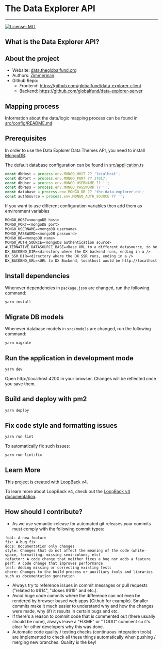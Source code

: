 # The Data Explorer API

---

[![License: MIT](https://img.shields.io/badge/License-MIT-blue.svg)](https://github.com/globalfund/data-explorer-server/blob/main/LICENSE.MD)

## What is the Data Explorer API?

## About the project

- Website: <a href="https://data.theglobalfund.org" target="_blank">data.theglobalfund.org</a>
- Authors: <a href="https://www.zimmerman.team/" target="_blank">Zimmerman</a>
- Github Repo:
  - Frontend: <a href="https://github.com/globalfund/data-explorer-client" target="_blank">https://github.com/globalfund/data-explorer-client</a>
  - Backend: <a href="https://github.com/globalfund/data-explorer-server" target="_blank">https://github.com/globalfund/data-explorer-server</a>

## Mapping process

Information about the data/logic mapping process can be found in [src/config/README.md](./src/config/README.md)

## Prerequisites

In order to use the Data Explorer Data Themes API, you need to install <a href="https://www.mongodb.com/docs/manual/installation/">MongoDB</a>.

The default database configuration can be found in [src/application.ts](./src/application.ts)

```js
const dbHost = process.env.MONGO_HOST ?? 'localhost';
const dbPort = process.env.MONGO_PORT ?? 27017;
const dbUser = process.env.MONGO_USERNAME ?? '';
const dbPass = process.env.MONGO_PASSWORD ?? '';
const database = process.env.MONGO_DB ?? 'the-data-explorer-db';
const authSource = process.env.MONGO_AUTH_SOURCE ?? '';
```

If you want to use different configuration variables then add them as environment variables

```txt
MONGO_HOST=<mongoDB host>
MONGO_PORT=<mongoDB port>
MONGO_USERNAME=<mongoDB username>
MONGO_PASSWORD=<mongoDB password>
MONGO_DB=<mongoDB name>
MONGO_AUTH_SOURCE=<mongoDB authentication source>
ALTERNATIVE_DATASOURCE_BASE=<Base URL to a different datasource, to be appended with the dataset identifier, for example "https://my.odata.source/data/dx">
DX_BACKEND_DIR=<directory where the DX backend runs, ending in a />
DX_SSR_DIR=<directory where the DX SSR runs, ending in a />
DX_BACKEND_URL=<URL to DX Backend, localhost would be http://localhost:4004>
```

## Install dependencies

Whenever dependencies in `package.json` are changed, run the following command:

```sh
yarn install
```

## Migrate DB models

Whenever database models in `src/models` are changed, run the following command:

```sh
yarn migrate
```

## Run the application in development mode

```sh
yarn dev
```

Open http://localhost:4200 in your browser. Changes will be reflected once you save them.

## Build and deploy with pm2

```sh
yarn deploy
```

## Fix code style and formatting issues

```sh
yarn run lint
```

To automatically fix such issues:

```sh
yarn run lint:fix
```

## Learn More

This project is created with [LoopBack v4](https://loopback.io).

To learn more about LoopBack v4, check out the [LoopBack v4 documentation](https://loopback.io/doc/en/lb4).

## How should I contribute?

- As we use semantic-release for automated git releases your commits must comply with the following commit types:

```
feat: A new feature
fix: A bug fix
docs: Documentation only changes
style: Changes that do not affect the meaning of the code (white-space, formatting, missing semi-colons, etc)
refactor: A code change that neither fixes a bug nor adds a feature
perf: A code change that improves performance
test: Adding missing or correcting existing tests
chore: Changes to the build process or auxiliary tools and libraries such as documentation generation
```

- Always try to reference issues in commit messages or pull requests ("related to #614", "closes #619" and etc.).
- Avoid huge code commits where the difference can not even be rendered by browser based web apps (Github for example). Smaller commits make it much easier to understand why and how the changes were made, why (if) it results in certain bugs and etc.
- If there's a reason to commit code that is commented out (there usually should be none), always leave a "FIXME" or "TODO" comment so it's clear for other developers why this was done.
- Automatic code quality / testing checks (continuous integration tools) are implemented to check all these things automatically when pushing / merging new branches. Quality is the key!

